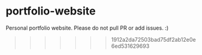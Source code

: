 # portfolio-website
Personal portfolio website. Please do not pull PR or add issues. :)
>>>>>>> 1912a2da72503bad75df2ab12e0e6ed531629693
